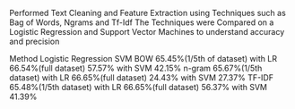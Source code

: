 Performed Text Cleaning and Feature Extraction using Techniques such as Bag of Words, Ngrams and Tf-Idf
The Techniques were Compared on a Logistic Regression and Support Vector Machines to understand accuracy and precision

Method
Logistic Regression
SVM
BOW
65.45%(1/5th of dataset) with LR
66.54%(full dataset)
57.57% with SVM
42.15%
n-gram
65.67%(1/5th dataset) with LR
66.65%(full dataset) 
24.43% with SVM
27.37%
TF-IDF
65.48%(1/5th dataset) with LR
66.65%(full dataset)
56.37% with SVM
41.39%

